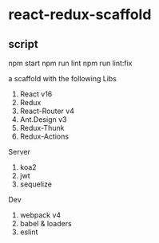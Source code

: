 # react-redux-scaffold
## script ##
npm start
npm run lint
npm run lint:fix


a scaffold with the following Libs
1. React v16
2. Redux
3. React-Router v4
4. Ant.Design v3
5. Redux-Thunk
6. Redux-Actions

Server
1. koa2
2. jwt
3. sequelize

Dev
1. webpack v4
2. babel & loaders
3. eslint


